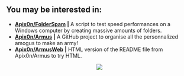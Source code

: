 ## You may be interested in: 
* [__Apix0n/FolderSpam__](https://github.com/Apix0n/FolderSpam) __|__ A script to test speed performances on a Windows computer by creating massive amounts of folders.
* [__Apix0n/Armus__](https://github.com/Apix0n/Armus) __|__ A GitHub project to organise all the personnalized amogus to make an army!
* [__Apix0n/ArmusWeb__](https://github.com/Apix0n/ArmusWeb) __|__ HTML version of the README file from Apix0n/Armus to try HTML.

<p align=center><a href=https://raw.githubusercontent.com/Apix0n/Apix0n/main/NONONO-DO-NOT-CLICK-THAT.gif><img src=https://github-readme-stats.vercel.app/api/top-langs/?username=Apix0n&layout=compact></p>
